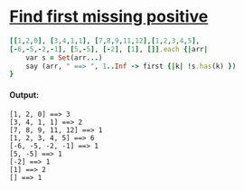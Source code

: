 [1]: https://rosettacode.org/wiki/Find_first_missing_positive

# [Find first missing positive][1]

```ruby
[[1,2,0], [3,4,1,1], [7,8,9,11,12],[1,2,3,4,5],
[-6,-5,-2,-1], [5,-5], [-2], [1], []].each {|arr|
    var s = Set(arr...)
    say (arr, " ==> ", 1..Inf -> first {|k| !s.has(k) })
}
```

#### Output:
```
[1, 2, 0] ==> 3
[3, 4, 1, 1] ==> 2
[7, 8, 9, 11, 12] ==> 1
[1, 2, 3, 4, 5] ==> 6
[-6, -5, -2, -1] ==> 1
[5, -5] ==> 1
[-2] ==> 1
[1] ==> 2
[] ==> 1
```
